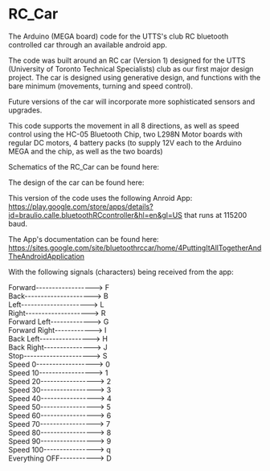# RC_Car
The Arduino (MEGA board) code for the UTTS's club RC bluetooth controlled car through an available android app.

The code was built around an RC car (Version 1) designed for the UTTS (University of Toronto Technical Specialists) club as our first major design project. The car is designed using generative design, and functions with the bare minimum (movements, turning and speed control). 

Future versions of the car will incorporate more sophisticated sensors and upgrades. 

This code supports the movement in all 8 directions, as well as speed control using the HC-05 Bluetooth Chip, two L298N Motor boards with regular DC motors, 4 battery packs (to supply 12V each to the Arduino MEGA and the chip, as well as the two boards)

Schematics of the RC_Car can be found here: 

The design of the car can be found here: 

This version of the code uses the following Anroid App: https://play.google.com/store/apps/details?id=braulio.calle.bluetoothRCcontroller&hl=en&gl=US that runs at 115200 baud.

The App's documentation can be found here: https://sites.google.com/site/bluetoothrccar/home/4PuttingItAllTogetherAndTheAndroidApplication

With the following signals (characters) being received from the app:

Forward------------------> F                                                                                                                   
Back---------------------> B                                                                                                                   
Left---------------------> L                                                                                                                   
Right--------------------> R                                                                                                                   
Forward Left-------------> G                                                                                                                   
Forward Right------------> I                                                                                                                   
Back Left----------------> H                                                                                                                   
Back Right---------------> J                                                                                                                   
Stop---------------------> S                                                                                                                   
Speed 0------------------> 0                                                                                                                   
Speed 10-----------------> 1                                                                                                                   
Speed 20-----------------> 2                                                                                                                    
Speed 30-----------------> 3                                                                                                                  
Speed 40-----------------> 4                                                                                                                   
Speed 50-----------------> 5                                                                                                                  
Speed 60-----------------> 6                                                                                                                   
Speed 70-----------------> 7                                                                                                                   
Speed 80-----------------> 8                                                                                                                   
Speed 90-----------------> 9                                                                                                                   
Speed 100----------------> q                                                                                                                   
Everything OFF-----------> D                                                                                                                   
